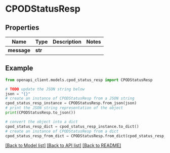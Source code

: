 # CPODStatusResp


## Properties

Name | Type | Description | Notes
------------ | ------------- | ------------- | -------------
**message** | **str** |  | 

## Example

```python
from openapi_client.models.cpod_status_resp import CPODStatusResp

# TODO update the JSON string below
json = "{}"
# create an instance of CPODStatusResp from a JSON string
cpod_status_resp_instance = CPODStatusResp.from_json(json)
# print the JSON string representation of the object
print(CPODStatusResp.to_json())

# convert the object into a dict
cpod_status_resp_dict = cpod_status_resp_instance.to_dict()
# create an instance of CPODStatusResp from a dict
cpod_status_resp_from_dict = CPODStatusResp.from_dict(cpod_status_resp_dict)
```
[[Back to Model list]](../README.md#documentation-for-models) [[Back to API list]](../README.md#documentation-for-api-endpoints) [[Back to README]](../README.md)


